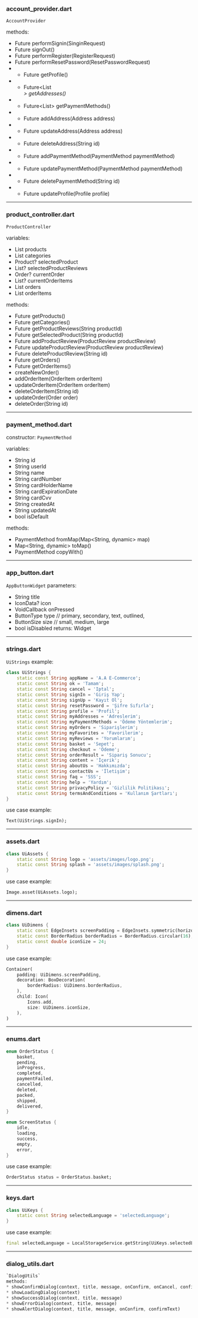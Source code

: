 ### account_provider.dart
`AccountProvider`

methods: 
* Future<SigninResponse> performSignin(SinginRequest)
* Future<void> signOut()
* Future<SinginResponse> performRegister(RegisterRequest)
* Future<ResetPasswordResponse> performResetPassword(ResetPasswordRequest)
* - Future<Profile> getProfile() 
* - Future<List<Address>> getAddresses() 
* - Future<List<PaymentMethod>> getPaymentMethods() 
* - Future<void> addAddress(Address address) 
* - Future<void> updateAddress(Address address) 
* - Future<void> deleteAddress(String id) 
* - Future<void> addPaymentMethod(PaymentMethod paymentMethod) 
* - Future<void> updatePaymentMethod(PaymentMethod paymentMethod) 
* - Future<void> deletePaymentMethod(String id) 
* - Future<void> updateProfile(Profile profile) 

---

### product_controller.dart
`ProductController`

variables: 
* List<Product> products
* List<Category> categories
* Product? selectedProduct
* List<ProductReview>? selectedProductReviews
* Order? currentOrder
* List<OrderItem>? currentOrderItems
* List<Order> orders
* List<OrderItem> orderItems

methods: 
* Future<void> getProducts()
* Future<void> getCategories()
* Future<void> getProductReviews(String productId)
* Future<void> getSelectedProduct(String productId)
* Future<void> addProductReview(ProductReview productReview)
* Future<void> updateProductReview(ProductReview productReview)
* Future<void> deleteProductReview(String id)
* Future<void> getOrders()
* Future<void> getOrderItems()
* createNewOrder()
* addOrderItem(OrderItem orderItem)
* updateOrderItem(OrderItem orderItem)
* deleteOrderItem(String id)
* updateOrder(Order order)
* deleteOrder(String id)

---

### payment_method.dart
constructor: `PaymentMethod`

variables:
* String id
* String userId
* String name
* String cardNumber
* String cardHolderName
* String cardExpirationDate
* String cardCvv
* String createdAt
* String updatedAt
* bool isDefault

methods: 
* PaymentMethod fromMap(Map<String, dynamic> map)
* Map<String, dynamic> toMap()
* PaymentMethod copyWith()

---

### app_button.dart
`AppButtonWidget`
parameters: 
* String title
* IconData? icon
* VoidCallback onPressed
* ButtonType type // primary, secondary, text, outlined, 
* ButtonSize size // small, medium, large
* bool isDisabled
returns: Widget

---

### strings.dart
`UiStrings`
example:
```dart
class UiStrings {
    static const String appName = 'A.A E-Commerce';
    static const String ok = 'Tamam';
    static const String cancel = 'Iptal';
    static const String signIn = 'Giriş Yap';
    static const String signUp = 'Kayıt Ol';
    static const String resetPassword = 'Şifre Sıfırla';
    static const String profile = 'Profil';
    static const String myAddresses = 'Adreslerim';
    static const String myPaymentMethods = 'Ödeme Yöntemlerim';
    static const String myOrders = 'Siparişlerim';
    static const String myFavorites = 'Favorilerim';
    static const String myReviews = 'Yorumlarım';
    static const String basket = 'Sepet';
    static const String checkout = 'Ödeme';
    static const String orderResult = 'Sipariş Sonucu';
    static const String content = 'İçerik';
    static const String aboutUs = 'Hakkımızda';
    static const String contactUs = 'İletişim';
    static const String faq = 'SSS';
    static const String help = 'Yardım';
    static const String privacyPolicy = 'Gizlilik Politikası';
    static const String termsAndConditions = 'Kullanım Şartları';
}
```

use case example:
```dart
Text(UiStrings.signIn);
```
---

### assets.dart
```dart
class UiAssets {
    static const String logo = 'assets/images/logo.png';
    static const String splash = 'assets/images/splash.png';
}
```

use case example:
```dart
Image.asset(UiAssets.logo);
```

---

### dimens.dart
```dart
class UiDimens {
    static const EdgeInsets screenPadding = EdgeInsets.symmetric(horizontal: 16);
    static const BorderRadius borderRadius = BorderRadius.circular(16);
    static const double iconSize = 24;
}
```

use case example:
```dart
Container(
    padding: UiDimens.screenPadding,
    decoration: BoxDecoration(
        borderRadius: UiDimens.borderRadius,
    ),
    child: Icon(
        Icons.add,
        size: UiDimens.iconSize,
    ),
)
```

---

### enums.dart
```dart
enum OrderStatus {
    basket, 
    pending, 
    inProgress, 
    completed, 
    paymentFailed, 
    cancelled, 
    deleted, 
    packed, 
    shipped, 
    delivered, 
}

enum ScreenStatus {
    idle,
    loading,
    success,
    empty,
    error,
}
```

use case example:
```dart
OrderStatus status = OrderStatus.basket;
```

---

### keys.dart
```dart
class UiKeys {
    static const String selectedLanguage = 'selectedLanguage';
}   
```

use case example:
```dart
final selectedLanguage = LocalStorageService.getString(UiKeys.selectedLanguage);
```

---

### dialog_utils.dart 
```dart
`DialogUtils`
methods:
* showConfirmDialog(context, title, message, onConfirm, onCancel, confirmText, cancelText)
* showLoadingDialog(context)
* showSuccessDialog(context, title, message)
* showErrorDialog(context, title, message)
* showAlertDialog(context, title, message, onConfirm, confirmText)
```
    